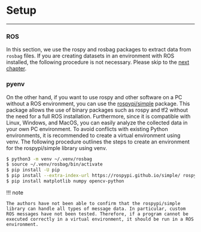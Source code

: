 # Setup

<!-- ******************************** -->
----
### ROS
In this section, we use the rospy and rosbag packages to extract data from `rosbag` files. If you are creating datasets in an environment with ROS installed, the following procedure is not necessary. Please skip to the [next chapter](./dataset.md).


### pyenv
On the other hand, if you want to use rospy and other software on a PC without a ROS environment, you can use the [rospypi/simple](https://github.com/rospypi/simple) package. This package allows the use of binary packages such as rospy and tf2 without the need for a full ROS installation. Furthermore, since it is compatible with Linux, Windows, and MacOS, you can easily analyze the collected data in your own PC environment. To avoid conflicts with existing Python environments, it is recommended to create a virtual environment using venv. The following procedure outlines the steps to create an environment for the rospypi/simple library using venv.


```bash
$ python3 -m venv ~/.venv/rosbag
$ source ~/.venv/rosbag/bin/activate
$ pip install -U pip
$ pip install --extra-index-url https://rospypi.github.io/simple/ rospy rosbag
$ pip install matplotlib numpy opencv-python
```

!!! note
    
    The authors have not been able to confirm that the rospypi/simple library can handle all types of message data. In particular, custom ROS messages have not been tested. Therefore, if a program cannot be executed correctly in a virtual environment, it should be run in a ROS environment.